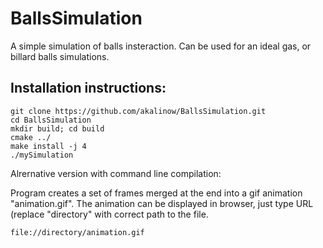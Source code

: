 # BallsSimulation
A simple simulation of balls insteraction. Can be used for an ideal gas, or billard balls simulations. 

## Installation instructions:
```
git clone https://github.com/akalinow/BallsSimulation.git
cd BallsSimulation
mkdir build; cd build
cmake ../
make install -j 4
./mySimulation
```

Alrernative version with command line compilation:

Program creates a set of frames merged at the end into a gif animation "animation.gif".
The animation can be displayed in browser, just type URL (replace "directory" with correct path
to the file.

```
file://directory/animation.gif
```
